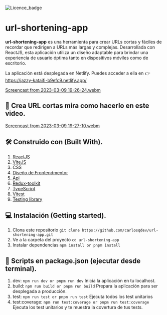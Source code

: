 ![Licence_badge](https://img.shields.io/github/license/carlosqdev/url-shortening-app?style=for-the-badge)

# url-shortening-app

**url-shortening-app** es una herramienta para crear URLs cortas y fáciles de recordar que redirigen a URLs más largas y complejas. Desarrollada con ReactJS, esta aplicación utiliza un diseño adaptable para brindar una experiencia de usuario óptima tanto en dispositivos móviles como de escritorio.

La aplicación está desplegada en Netlify. Puedes acceder a ella en 👉️ https://jazzy-kataifi-b9efc9.netlify.app/


[Screencast from 2023-03-09 19-26-24.webm](https://user-images.githubusercontent.com/65479034/224203718-b2b7f209-4e9c-450f-9645-74292f8cee81.webm)


## 🔗️ Crea URL cortas mira como hacerlo en este video.

[Screencast from 2023-03-09 19-27-10.webm](https://user-images.githubusercontent.com/65479034/224203488-be6f2689-1968-49b9-9739-45c4db07f711.webm)

## 🛠 Construido con (Built With).

1. [ReactJS](https://beta.reactjs.org/)
2. [ViteJS](https://vitejs.dev/)
3. CSS
4. [Diseño de Frontendmentor](https://www.frontendmentor.io/)
5. [Api](https://shrtco.de/docs)
6. [Redux-toolkit](https://redux-toolkit.js.org/)
7. [TypeScript](https://www.typescriptlang.org/)
8. [Vitest](https://vitest.dev/)
9. [Testing library](https://testing-library.com/)

## 💻 Instalación (Getting started).

1. Clona este repositorio `git clone https://github.com/carlosqdev/url-shortening-app.git`
2. Ve a la carpeta del proyecto `cd url-shortening-app`
3. Instalar dependencias `npm install or pnpm install`

## 📜 Scripts en package.json (ejecutar desde terminal).

1. dev: `npm run dev or pnpm run dev` Inicia la aplicación en tu localhost.
2. build: `npm run build or pnpm run build` Prepara la aplicación para ser desplegada a producción.
3. test: `npm run test or pnpm run test` Ejecuta todos los test unitarios
4. test:coverage: `npm run test:coverage or pnpm run test:coverage` Ejecuta los test unitarios y te muestra la covertura de tus tests.
